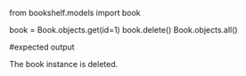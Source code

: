 from bookshelf.models import book

book = Book.objects.get(id=1)
book.delete()
Book.objects.all()

#expected output

The book instance is deleted.

